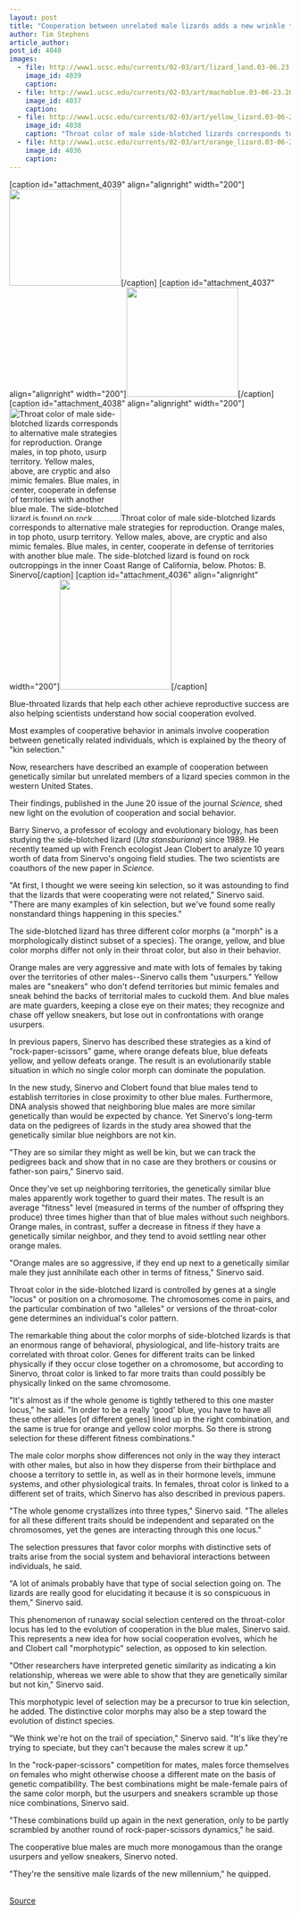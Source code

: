```yaml
---
layout: post
title: "Cooperation between unrelated male lizards adds a new wrinkle to evolutionary theory"
author: Tim Stephens
article_author: 
post_id: 4040
images:
  - file: http://www1.ucsc.edu/currents/02-03/art/lizard_land.03-06.23.200.jpg
    image_id: 4039
    caption: 
  - file: http://www1.ucsc.edu/currents/02-03/art/machoblue.03-06-23.200.jpg
    image_id: 4037
    caption: 
  - file: http://www1.ucsc.edu/currents/02-03/art/yellow_lizard.03-06-23.jpg
    image_id: 4038
    caption: "Throat color of male side-blotched lizards corresponds to alternative male strategies for reproduction. Orange males, in top photo, usurp territory. Yellow males, above, are cryptic and also mimic females. Blue males, in center, cooperate in defense of territories with another blue male. The side-blotched lizard is found on rock outcroppings in the inner Coast Range of California, below. Photos: B. Sinervo"
  - file: http://www1.ucsc.edu/currents/02-03/art/orange_lizard.03-06-23.200.jpg
    image_id: 4036
    caption: 
---
```


[caption id="attachment_4039" align="alignright" width="200"]<a href="http://dev-ucsc-news.pantheonsite.io/wp-content/uploads/2003/06/lizard_land.03-06.23.200.jpg"><img class="size-full wp-image-4039" src="http://dev-ucsc-news.pantheonsite.io/wp-content/uploads/2003/06/lizard_land.03-06.23.200.jpg" alt="" width="200" height="173" /></a>[/caption]
[caption id="attachment_4037" align="alignright" width="200"]<a href="http://dev-ucsc-news.pantheonsite.io/wp-content/uploads/2003/06/machoblue.03-06-23.200.jpg"><img class="size-full wp-image-4037" src="http://dev-ucsc-news.pantheonsite.io/wp-content/uploads/2003/06/machoblue.03-06-23.200.jpg" alt="" width="200" height="196" /></a>[/caption]
[caption id="attachment_4038" align="alignright" width="200"]<a href="http://dev-ucsc-news.pantheonsite.io/wp-content/uploads/2003/06/yellow_lizard.03-06-23.jpg"><img class="size-full wp-image-4038" src="http://dev-ucsc-news.pantheonsite.io/wp-content/uploads/2003/06/yellow_lizard.03-06-23.jpg" alt="Throat color of male side-blotched lizards corresponds to alternative male strategies for reproduction. Orange males, in top photo, usurp territory. Yellow males, above, are cryptic and also mimic females. Blue males, in center, cooperate in defense of territories with another blue male. The side-blotched lizard is found on rock outcroppings in the inner Coast Range of California, below. Photos: B. Sinervo" width="200" height="202" /></a>Throat color of male side-blotched lizards corresponds to alternative male strategies for reproduction. Orange males, in top photo, usurp territory. Yellow males, above, are cryptic and also mimic females. Blue males, in center, cooperate in defense of territories with another blue male. The side-blotched lizard is found on rock outcroppings in the inner Coast Range of California, below. Photos: B. Sinervo[/caption]
[caption id="attachment_4036" align="alignright" width="200"]<a href="http://dev-ucsc-news.pantheonsite.io/wp-content/uploads/2003/06/orange_lizard.03-06-23.200.jpg"><img class="size-full wp-image-4036" src="http://dev-ucsc-news.pantheonsite.io/wp-content/uploads/2003/06/orange_lizard.03-06-23.200.jpg" alt="" width="200" height="197" /></a>[/caption]
<p>
  Blue-throated lizards that help each other achieve reproductive success are also helping scientists understand how social cooperation evolved.
</p>
<p>
  Most examples of cooperative behavior in animals involve cooperation between genetically related individuals, which is explained by the theory of "kin selection."
</p>
<p>
  Now, researchers have described an example of cooperation between genetically similar but unrelated members of a lizard species common in the western United States.
</p>
<p>
  Their findings, published in the June 20 issue of the journal <i>Science,</i> shed new light on the evolution of cooperation and social behavior.<br>
</p>
<p>
  Barry Sinervo, a professor of ecology and evolutionary biology, has been studying the side-blotched lizard (<i>Uta stansburiana</i>) since 1989. He recently teamed up with French ecologist Jean Clobert to analyze 10 years worth of data from Sinervo's ongoing field studies. The two scientists are coauthors of the new paper in <i>Science.</i><br>
</p>
<p>
  "At first, I thought we were seeing kin selection, so it was astounding to find that the lizards that were cooperating were not related," Sinervo said. "There are many examples of kin selection, but we've found some really nonstandard things happening in this species."<br>
</p>
<p>
  The side-blotched lizard has three different color morphs (a "morph" is a morphologically distinct subset of a species). The orange, yellow, and blue color morphs differ not only in their throat color, but also in their behavior.
</p>
<p>
  Orange males are very aggressive and mate with lots of females by taking over the territories of other males--Sinervo calls them "usurpers." Yellow males are "sneakers" who don't defend territories but mimic females and sneak behind the backs of territorial males to cuckold them. And blue males are mate guarders, keeping a close eye on their mates; they recognize and chase off yellow sneakers, but lose out in confrontations with orange usurpers.<br>
</p>
<p>
  In previous papers, Sinervo has described these strategies as a kind of "rock-paper-scissors" game, where orange defeats blue, blue defeats yellow, and yellow defeats orange. The result is an evolutionarily stable situation in which no single color morph can dominate the population.<br>
</p>
<p>
  In the new study, Sinervo and Clobert found that blue males tend to establish territories in close proximity to other blue males. Furthermore, DNA analysis showed that neighboring blue males are more similar genetically than would be expected by chance. Yet Sinervo's long-term data on the pedigrees of lizards in the study area showed that the genetically similar blue neighbors are not kin.<br>
</p>
<p>
  "They are so similar they might as well be kin, but we can track the pedigrees back and show that in no case are they brothers or cousins or father-son pairs," Sinervo said.<br>
</p>
<p>
  Once they've set up neighboring territories, the genetically similar blue males apparently work together to guard their mates. The result is an average "fitness" level (measured in terms of the number of offspring they produce) three times higher than that of blue males without such neighbors. Orange males, in contrast, suffer a decrease in fitness if they have a genetically similar neighbor, and they tend to avoid settling near other orange males.<br>
</p>
<p>
  "Orange males are so aggressive, if they end up next to a genetically similar male they just annihilate each other in terms of fitness," Sinervo said.<br>
</p>
<p>
  Throat color in the side-blotched lizard is controlled by genes at a single "locus" or position on a chromosome. The chromosomes come in pairs, and the particular combination of two "alleles" or versions of the throat-color gene determines an individual's color pattern.<br>
</p>
<p>
  The remarkable thing about the color morphs of side-blotched lizards is that an enormous range of behavioral, physiological, and life-history traits are correlated with throat color. Genes for different traits can be linked physically if they occur close together on a chromosome, but according to Sinervo, throat color is linked to far more traits than could possibly be physically linked on the same chromosome.<br>
</p>
<p>
  "It's almost as if the whole genome is tightly tethered to this one master locus," he said. "In order to be a really 'good' blue, you have to have all these other alleles [of different genes] lined up in the right combination, and the same is true for orange and yellow color morphs. So there is strong selection for these different fitness combinations."<br>
</p>
<p>
  The male color morphs show differences not only in the way they interact with other males, but also in how they disperse from their birthplace and choose a territory to settle in, as well as in their hormone levels, immune systems, and other physiological traits. In females, throat color is linked to a different set of traits, which Sinervo has also described in previous papers.<br>
</p>
<p>
  "The whole genome crystallizes into three types," Sinervo said. "The alleles for all these different traits should be independent and separated on the chromosomes, yet the genes are interacting through this one locus."<br>
</p>
<p>
  The selection pressures that favor color morphs with distinctive sets of traits arise from the social system and behavioral interactions between individuals, he said.<br>
</p>
<p>
  "A lot of animals probably have that type of social selection going on. The lizards are really good for elucidating it because it is so conspicuous in them," Sinervo said.<br>
</p>
<p>
  This phenomenon of runaway social selection centered on the throat-color locus has led to the evolution of cooperation in the blue males, Sinervo said. This represents a new idea for how social cooperation evolves, which he and Clobert call "morphotypic" selection, as opposed to kin selection.<br>
</p>
<p>
  "Other researchers have interpreted genetic similarity as indicating a kin relationship, whereas we were able to show that they are genetically similar but not kin," Sinervo said.<br>
</p>
<p>
  This morphotypic level of selection may be a precursor to true kin selection, he added. The distinctive color morphs may also be a step toward the evolution of distinct species.<br>
</p>
<p>
  "We think we're hot on the trail of speciation," Sinervo said. "It's like they're trying to speciate, but they can't because the males screw it up."<br>
</p>
<p>
  In the "rock-paper-scissors" competition for mates, males force themselves on females who might otherwise choose a different mate on the basis of genetic compatibility. The best combinations might be male-female pairs of the same color morph, but the usurpers and sneakers scramble up those nice combinations, Sinervo said.
</p>
<p>
  "These combinations build up again in the next generation, only to be partly scrambled by another round of rock-paper-scissors dynamics," he said.<br>
</p>
<p>
  The cooperative blue males are much more monogamous than the orange usurpers and yellow sneakers, Sinervo noted.<br>
</p>
<p>
  "They're the sensitive male lizards of the new millennium," he quipped.<br>
  <br>
</p>
<p><a href="http://www1.ucsc.edu/currents/02-03/06-23/lizards.html" title="Permalink to lizards">Source</a></p>
